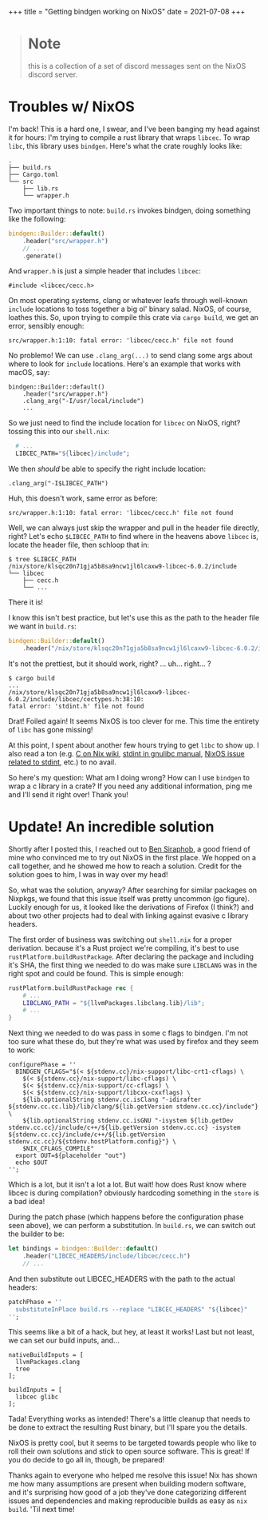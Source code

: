 +++
title = "Getting bindgen working on NixOS"
date = 2021-07-08
+++

> # Note
> this is a collection of a set of discord messages sent on the NixOS discord server.

# Troubles w/ NixOS

I'm back! This is a hard one, I swear, and I've been banging my head against it for hours: I'm trying to compile a rust library that wraps `libcec`. To wrap `libc`, this library uses `bindgen`. Here's what the crate roughly looks like:
```
.
├── build.rs
├── Cargo.toml
└── src
    ├── lib.rs
    └── wrapper.h
```
Two important things to note: `build.rs` invokes bindgen, doing something like the following:
```rust
bindgen::Builder::default()
    .header("src/wrapper.h")
    // ...
    .generate()
```
And `wrapper.h` is just a simple header that includes `libcec`:
```
#include <libcec/cecc.h>
```
On most operating systems, clang or whatever leafs through well-known `include` locations to toss together a big ol' binary salad. NixOS, of course, loathes this. So, upon trying to compile this crate via `cargo build`, we get an error, sensibly enough:
```
src/wrapper.h:1:10: fatal error: 'libcec/cecc.h' file not found
```
No problemo! We can use `.clang_arg(...)` to send clang some args about where to look for `include` locations. Here's an example that works with macOS, say:
```
bindgen::Builder::default()
    .header("src/wrapper.h")
    .clang_arg("-I/usr/local/include")
    ...
```
So we just need to find the include location for `libcec` on NixOS, right? tossing this into our `shell.nix`:
```nix
  # ...
  LIBCEC_PATH="${libcec}/include";
```
We then *should* be able to specify the right include location:
```
.clang_arg("-I$LIBCEC_PATH")
```
Huh, this doesn't work, same error as before:
```
src/wrapper.h:1:10: fatal error: 'libcec/cecc.h' file not found
```
Well, we can always just skip the wrapper and pull in the header file directly, right? Let's echo `$LIBCEC_PATH` to find where in the heavens above `libcec` is, locate the header file, then schloop that in:
```
$ tree $LIBCEC_PATH
/nix/store/klsqc20n71gja5b8sa9ncw1jl6lcaxw9-libcec-6.0.2/include
└── libcec
    ├── cecc.h
    └── ...
```
There it is!

I know this isn't best practice, but let's use this as the path to the header file we want in `build.rs`:
```rust
bindgen::Builder::default()
    .header("/nix/store/klsqc20n71gja5b8sa9ncw1jl6lcaxw9-libcec-6.0.2/include/libcec/cecc.h")
```
It's not the prettiest, but it should work, right? ... uh... right... ?
```
$ cargo build
...
/nix/store/klsqc20n71gja5b8sa9ncw1jl6lcaxw9-libcec-6.0.2/include/libcec/cectypes.h:38:10:
fatal error: 'stdint.h' file not found
```
Drat! Foiled again! It seems NixOS is too clever for me. This time the entirety of `libc` has gone missing!

At this point, I spent about another few hours trying to get `libc` to show up. I also read a ton (e.g. [C on Nix wiki](https://nixos.wiki/wiki/C), [stdint in gnulibc manual](https://www.gnu.org/software/gnulib/manual/html_node/stdint_002eh.html), [NixOS issue related to stdint](https://github.com/NixOS/nixpkgs/issues?q=is%3Aissue+stdint.h+), etc.) to no avail.

So here's my question: What am I doing wrong? How can I use `bindgen` to wrap a c library in a crate? If you need any additional information, ping me and I'll send it right over! Thank you!

# Update! An incredible solution

Shortly after I posted this, I reached out to [Ben Siraphob](https://github.com/Siraben), a good friend of mine who convinced me to try out NixOS in the first place. We hopped on a call together, and he showed me how to reach a solution. Credit for the solution goes to him, I was in way over my head!

So, what was the solution, anyway? After searching for similar packages on Nixpkgs, we found that this issue itself was pretty uncommon (go figure). Luckily enough for us, it looked like the derivations of Firefox (I think?) and about two other projects had to deal with linking against evasive c library headers.

The first order of business was switching out `shell.nix` for a proper derivation. because it's a Rust project we're compiling, it's best to use `rustPlatform.buildRustPackage`. After declaring the package and including it's SHA, the first thing we needed to do was make sure `LIBCLANG` was in the right spot and could be found. This is simple enough:

```nix
rustPlatform.buildRustPackage rec {
    # ...
    LIBCLANG_PATH = "${llvmPackages.libclang.lib}/lib";
    # ...
}
```

Next thing we needed to do was pass in some c flags to bindgen. I'm not too sure what these do, but they're what was used by firefox and they seem to work:

```
configurePhase = ''
  BINDGEN_CFLAGS="$(< ${stdenv.cc}/nix-support/libc-crt1-cflags) \
    $(< ${stdenv.cc}/nix-support/libc-cflags) \
    $(< ${stdenv.cc}/nix-support/cc-cflags) \
    $(< ${stdenv.cc}/nix-support/libcxx-cxxflags) \
    ${lib.optionalString stdenv.cc.isClang "-idirafter ${stdenv.cc.cc.lib}/lib/clang/${lib.getVersion stdenv.cc.cc}/include"} \
    ${lib.optionalString stdenv.cc.isGNU "-isystem ${lib.getDev stdenv.cc.cc}/include/c++/${lib.getVersion stdenv.cc.cc} -isystem ${stdenv.cc.cc}/include/c++/${lib.getVersion stdenv.cc.cc}/${stdenv.hostPlatform.config}"} \
    $NIX_CFLAGS_COMPILE"
  export OUT=${placeholder "out"}
  echo $OUT
'';
```

Which is a lot, but it isn't a lot a lot. But wait! how does Rust know where libcec is during compilation? obviously hardcoding something in the `store` is a bad idea!

During the patch phase (which happens before the configuration phase seen above), we can perform a substitution. In `build.rs`, we can switch out the builder to be:

```rust
let bindings = bindgen::Builder::default()
    .header("LIBCEC_HEADERS/include/libcec/cecc.h")
    // ...
```

And then substitute out LIBCEC_HEADERS with the path to the actual headers:

```nix
patchPhase = ''
  substituteInPlace build.rs --replace "LIBCEC_HEADERS" "${libcec}"
'';
```

This seems like a bit of a hack, but hey, at least it works! Last but not least, we can set our build inputs, and...

```
nativeBuildInputs = [
  llvmPackages.clang
  tree
];

buildInputs = [
  libcec glibc
];
```

Tada! Everything works as intended! There's a little cleanup that needs to be done to extract the resulting Rust binary, but I'll spare you the details.

NixOS is pretty cool, but it seems to be targeted towards people who like to roll their own solutions and stick to open source software. This is great! If you do decide to go all in, though, be prepared!

Thanks again to everyone who helped me resolve this issue! Nix has shown me how many assumptions are present when building modern software, and it's surprising how good of a job they've done categorizing different issues and dependencies and making reproducible builds as easy as `nix build`. 'Til next time!
